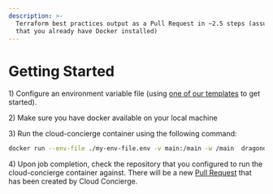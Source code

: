 ```yaml
---
description: >-
  Terraform best practices output as a Pull Request in ~2.5 steps (assumming
  that you already have Docker installed)
---
```


# Getting Started

1\) Configure an environment variable file (using [one of our templates](https://github.com/dragondrop-cloud/cloud-concierge/tree/dev/examples/environments) to get started).

2\) Make sure you have docker available on your local machine

3\) Run the cloud-concierge container using the following command:

```bash
docker run --env-file ./my-env-file.env -v main:/main -w /main  dragondropcloud/cloud-concierge:latest
```

4\) Upon job completion, check the repository that you configured to run the cloud-concierge container against. There will be a new [Pull Request](../how-it-works/pull-request-output.md) that has been created by Cloud Concierge.
